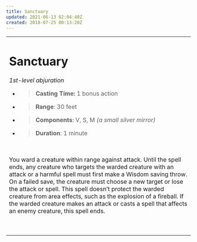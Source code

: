 ```yaml
---
title: Sanctuary
updated: 2021-06-13 02:04:40Z
created: 2018-07-25 00:13:20Z
---
```


<table><tbody><tr class="odd"><td><h1 id="sanctuary"><strong>Sanctuary</strong></h1><p><em>1st-level abjuration</em></p><ul><li><blockquote><p><strong>Casting Time:</strong> 1 bonus action</p></blockquote></li><li><blockquote><p><strong>Range</strong>: 30 feet</p></blockquote></li><li><blockquote><p><strong>Components</strong>: V, S, M <em>(a small silver mirror)</em></p></blockquote></li><li><blockquote><p><strong>Duration</strong>: 1 minute</p></blockquote></li></ul><p> </p><p>You ward a creature within range against attack. Until the spell ends, any creature who targets the warded creature with an attack or a harmful spell must first make a Wisdom saving throw. On a failed save, the creature must choose a new target or lose the attack or spell. This spell doesn’t protect the warded creature from area effects, such as the explosion of a fireball. If the warded creature makes an attack or casts a spell that affects an enemy creature, this spell ends.</p><p> </p></td></tr></tbody></table>
